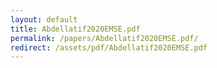 ```yaml
---
layout: default
title: Abdellatif2020EMSE.pdf
permalink: /papers/Abdellatif2020EMSE.pdf/
redirect: /assets/pdf/Abdellatif2020EMSE.pdf
---
```

